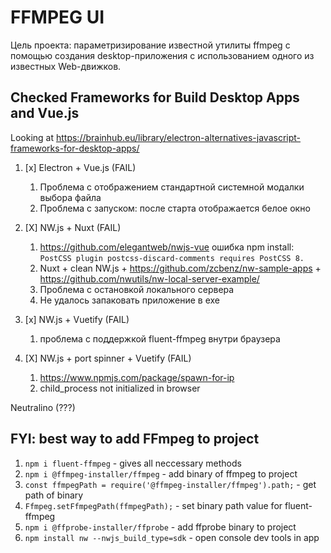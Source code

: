 # FFMPEG UI

Цель проекта: параметризирование известной утилиты ffmpeg с помощью создания desktop-приложения с использованием одного из известных Web-движков.

## Checked Frameworks for Build Desktop Apps and Vue.js

Looking at https://brainhub.eu/library/electron-alternatives-javascript-frameworks-for-desktop-apps/

1. [x] Electron + Vue.js (FAIL)

    1. Проблема с отображением стандартной системной модалки выбора файла
    2. Проблема с запуском: после старта отображается белое окно

2. [X] NW.js + Nuxt (FAIL)

    1. https://github.com/elegantweb/nwjs-vue ошибка npm install: `PostCSS plugin postcss-discard-comments requires PostCSS 8.`
    2. Nuxt + clean NW.js + https://github.com/zcbenz/nw-sample-apps + https://github.com/nwutils/nw-local-server-example/
    3. Проблема с остановкой локального сервера
    4. Не удалось запаковать приложение в exe

3. [x] NW.js + Vuetify (FAIL)

    1. проблема с поддержкой fluent-ffmpeg внутри браузера

4. [X] NW.js + port spinner + Vuetify (FAIL)
    
    1. https://www.npmjs.com/package/spawn-for-ip
    2. child_process not initialized in browser


Neutralino (???)

## FYI: best way to add FFmpeg to project

1. `npm i fluent-ffmpeg` - gives all neccessary methods
2. `npm i @ffmpeg-installer/ffmpeg` - add binary of ffmpeg to project
3. `const ffmpegPath = require('@ffmpeg-installer/ffmpeg').path;` - get path of binary
4. `Ffmpeg.setFfmpegPath(ffmpegPath);` - set binary path value for fluent-ffmpeg
5. `npm i @ffprobe-installer/ffprobe` - add ffprobe binary to project
6. `npm install nw --nwjs_build_type=sdk` - open console dev tools in app